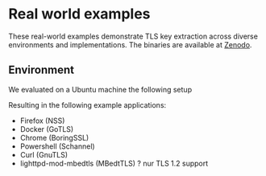 # Real world examples

These real-world examples demonstrate TLS key extraction across diverse environments and implementations. The binaries are available at [Zenodo](https://zenodo.org/records/15188139?preview=1&token=eyJhbGciOiJIUzUxMiJ9.eyJpZCI6IjRiM2ZmZjlmLTFkYzgtNDVmMi1iODA4LTY2MDQxODI5NjQ4MiIsImRhdGEiOnt9LCJyYW5kb20iOiJlZGVkZWI1MzVjYTk5MTgwNjU5MDk4N2U5MTc2MDM3YyJ9.CWkv3gZcoQp-sZPTN2cZ1hMT0avpQMgaF61NEwjPSohKShauGsfVfl92P79gF7uAgTX0ISXkMwUmP1qN1EsXPg).


## Environment

We evaluated on a Ubuntu machine the following setup


Resulting in the following example applications:
- Firefox (NSS)
- Docker (GoTLS)
- Chrome (BoringSSL)
- Powershell (Schannel)
- Curl (GnuTLS)
- lighttpd-mod-mbedtls (MBedtTLS) ? nur TLS 1.2 support
